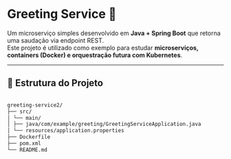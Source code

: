 # Greeting Service 🚀

Um microserviço simples desenvolvido em **Java + Spring Boot** que retorna uma saudação via endpoint REST.  
Este projeto é utilizado como exemplo para estudar **microserviços, containers (Docker) e orquestração futura com Kubernetes**.

---

## 📂 Estrutura do Projeto

```bash

greeting-service2/
├── src/
│ └── main/
│ ├── java/com/example/greeting/GreetingServiceApplication.java
│ └── resources/application.properties
├── Dockerfile
├── pom.xml
└── README.md

```


